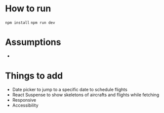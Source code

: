 # How to run

`npm install`
`npm run dev`

# Assumptions

- 

# Things to add

- Date picker to jump to a specific date to schedule flights
- React Suspense to show skeletons of aircrafts and flights while fetching
- Responsive
- Accessibility